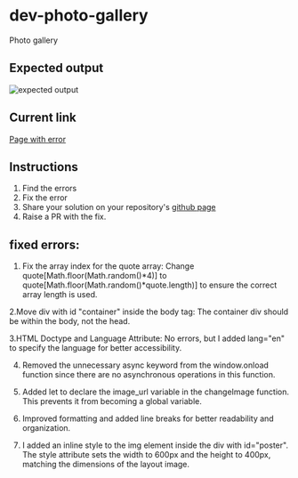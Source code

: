 # dev-photo-gallery
Photo gallery

## Expected output
![expected output](expected-output.png "Open book")

## Current link
[Page with error](https://anandrktm.github.io/dev-photo-gallery/) 


## Instructions
1. Find the errors
2. Fix the error
3. Share your solution on your repository's [github page](https://pages.github.com/)
4. Raise a PR with the fix.

## fixed errors:

1. Fix the array index for the quote array:
Change quote[Math.floor(Math.random()*4)] to quote[Math.floor(Math.random()*quote.length)] to ensure the correct array length is used.

2.Move div with id "container" inside the body tag:
The container div should be within the body, not the head.

3.HTML Doctype and Language Attribute:
No errors, but I added lang="en" to specify the language for better accessibility.

4. Removed the unnecessary async keyword from the window.onload function since there are no asynchronous operations in this function.

5. Added let to declare the image_url variable in the changeImage function. This prevents it from becoming a global variable.

6. Improved formatting and added line breaks for better readability and organization.

7.  I added an inline style to the img element inside the div with id="poster". The style attribute sets the width to 600px and the height to 400px, matching the dimensions of the layout image. 



